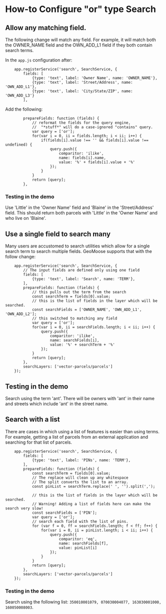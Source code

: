 # How-to Configure "or" type Search

## Allow any matching field.

The following change will match any field. For example, it will match both the OWNER_NAME field and the OWN_ADD_L1 field if they both contain search terms.

In the `app.js` configuration after:
```
    app.registerService('search', SearchService, {
        fields: [
            {type: 'text', label: 'Owner Name', name: 'OWNER_NAME'},
            {type: 'text', label: 'Street/Address', name: 'OWN_ADD_L1'},
            {type: 'text', label: 'City/State/ZIP', name: 'OWN_ADD_L3'}
        ],
```

Add the following:
```
        prepareFields: function (fields) {
            // reformat the fields for the query engine,
            //  "*stuff*" will do a case-ignored "contains" query.
            var query = ['or'];
            for(var i = 0, ii = fields.length; i < ii; i++) {
                if(fields[i].value !== '' && fields[i].value !== undefined) {
                    query.push({
                        comparitor: 'ilike',
                        name: fields[i].name,
                        value: '%' + fields[i].value + '%'
                    });
                }
            }
            return [query];
        },

```

### Testing in the demo

Use 'Little' in the 'Owner Name' field and 'Blaine' in the 'Street/Address' field. This should return both parcels with 'Little' in the 'Owner Name' and who live on 'Blaine'.

## Use a single field to search many

Many users are accustomed to search utilities which allow for a single search term to search multiple fields. GeoMoose supports that with the follow change:

```
    app.registerService('search', SearchService, {
        // The input fields are defined only using one field
        fields: [
            {type: 'text', label: 'Search', name: 'TERM'},
        ],
        prepareFields: function (fields) {
            // this pulls out the term from the search
            const searchTerm = fields[0].value;
            // this is the list of fields in the layer which will be searched.
            const searchFields = ['OWNER_NAME', 'OWN_ADD_L1', 'OWN_ADD_L2'];
            // this switched to matching any field
            var query = ['or'];
            for(var i = 0, ii = searchFields.length; i < ii; i++) {
                query.push({
                    comparitor: 'ilike',
                    name: searchFields[i],
                    value: '%' + searchTerm + '%'
                });
            }
            return [query];
        },
        searchLayers: ['vector-parcels/parcels']
    });
```

## Testing in the demo

Search using the term 'ant'. There will be owners with 'ant' in their name and streets which include 'ant' in the street name.

## Search with a list

There are cases in which using a list of features is easier than using terms. For example, getting a list of parcels from an external application and searching for that list of parcels.

```
    app.registerService('search', SearchService, {
        fields: [
            {type: 'text', label: 'PINs', name: 'TERM'},
        ],
        prepareFields: function (fields) {
            const searchTerm = fields[0].value;
            // The replace will clean up any whitespace
            // The split converts the list to an array.
            const pinList = searchTerm.replace(' ', '').split(',');

            // this is the list of fields in the layer which will be searched.
            // Warning! Adding a list of fields here can make the search very slow!
            const searchFields = ['PIN'];
            var query = ['or'];
            // search each field with the list of pins.
            for (var f = 0, ff = searchFields.length; f < ff; f++) {
                for(var i = 0, ii = pinList.length; i < ii; i++) {
                    query.push({
                        comparitor: 'eq',
                        name: searchFields[f],
                        value: pinList[i]
                    });
                }
            }
            return [query];
        },
        searchLayers: ['vector-parcels/parcels']
    });
```

### Testing in the demo

Search using the following list: `350010001079, 070030004077, 163030001000, 160050008003`.
